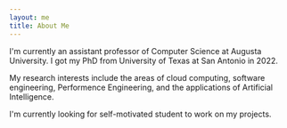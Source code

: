 ```yaml
---
layout: me
title: About Me
---
```


I'm currently an assistant professor of Computer Science at Augusta University. I got my PhD from University of Texas at San Antonio in 2022.

My research interests include the areas of cloud computing, software engineering, Performence Engineering, and the applications of Artificial Intelligence. 

I'm currently looking for self-motivated student to work on my projects.
